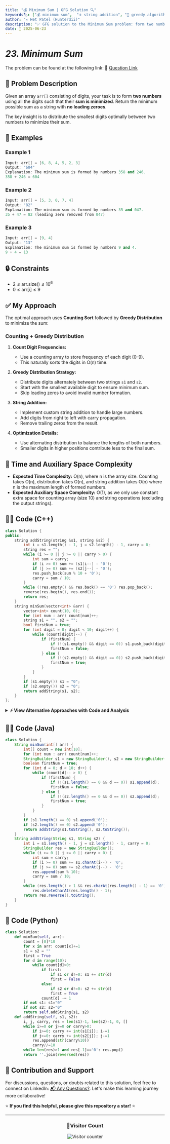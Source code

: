 ```yaml
---
title: "💰 Minimum Sum | GFG Solution 🔍"
keywords🏷️: ["💰 minimum sum",  "➕ string addition", "🧮 greedy algorithm","🔢 digit manipulation", "📈 counting sort", "📘 GFG", "🏁 competitive programming", "📚 DSA"]
author: "✍️ Het Patel (Hunterdii)"
description: "✅ GFG solution to the Minimum Sum problem: form two numbers using all digits to minimize their sum using greedy approach and counting sort. 🚀"
date: 📅 2025-06-23
---
```


# *23. Minimum Sum*

The problem can be found at the following link: 🔗 [Question Link](https://www.geeksforgeeks.org/problems/minimum-sum4058/1)

## **🧩 Problem Description**

Given an array `arr[]` consisting of digits, your task is to form **two numbers** using all the digits such that their **sum is minimized**. Return the minimum possible sum as a string with **no leading zeroes**.

The key insight is to distribute the smallest digits optimally between two numbers to minimize their sum.

## **📘 Examples**

### Example 1

```cpp
Input: arr[] = [6, 8, 4, 5, 2, 3]
Output: "604"
Explanation: The minimum sum is formed by numbers 358 and 246.
358 + 246 = 604
```

### Example 2

```cpp
Input: arr[] = [5, 3, 0, 7, 4]
Output: "82"
Explanation: The minimum sum is formed by numbers 35 and 047.
35 + 47 = 82 (leading zero removed from 047)
```

### Example 3

```cpp
Input: arr[] = [9, 4]
Output: "13"
Explanation: The minimum sum is formed by numbers 9 and 4.
9 + 4 = 13
```

## **🔒 Constraints**

* $2 \le \text{arr.size()} \le 10^6$
* $0 \le \text{arr}[i] \le 9$

## **✅ My Approach**

The optimal approach uses **Counting Sort** followed by **Greedy Distribution** to minimize the sum:

### **Counting + Greedy Distribution**

1. **Count Digit Frequencies:**
   * Use a counting array to store frequency of each digit (0-9).
   * This naturally sorts the digits in O(n) time.

2. **Greedy Distribution Strategy:**
   * Distribute digits alternately between two strings `s1` and `s2`.
   * Start with the smallest available digit to ensure minimum sum.
   * Skip leading zeros to avoid invalid number formation.

3. **String Addition:**
   * Implement custom string addition to handle large numbers.
   * Add digits from right to left with carry propagation.
   * Remove trailing zeros from the result.

4. **Optimization Details:**
   * Use alternating distribution to balance the lengths of both numbers.
   * Smaller digits in higher positions contribute less to the final sum.

## 📝 Time and Auxiliary Space Complexity

* **Expected Time Complexity:** O(n), where n is the array size. Counting takes O(n), distribution takes O(n), and string addition takes O(n) where n is the maximum length of formed numbers.
* **Expected Auxiliary Space Complexity:** O(1), as we only use constant extra space for counting array (size 10) and string operations (excluding the output strings).

## **🧑‍💻 Code (C++)**

```cpp
class Solution {
public:
    string addString(string &s1, string &s2) {
        int i = s1.length() - 1, j = s2.length() - 1, carry = 0;
        string res = "";
        while (i >= 0 || j >= 0 || carry > 0) {
            int sum = carry;
            if (i >= 0) sum += (s1[i--] - '0');
            if (j >= 0) sum += (s2[j--] - '0');
            res.push_back(sum % 10 + '0');
            carry = sum / 10;
        }
        while (!res.empty() && res.back() == '0') res.pop_back();
        reverse(res.begin(), res.end());
        return res;
    }
    string minSum(vector<int> &arr) {
        vector<int> count(10, 0);
        for (int num : arr) count[num]++;
        string s1 = "", s2 = "";
        bool firstNum = true;
        for (int digit = 0; digit < 10; digit++) {
            while (count[digit]--) {
                if (firstNum) {
                    if (!(s1.empty() && digit == 0)) s1.push_back(digit + '0');
                    firstNum = false;
                } else {
                    if (!(s2.empty() && digit == 0)) s2.push_back(digit + '0');
                    firstNum = true;
                }
            }
        }
        if (s1.empty()) s1 = "0";
        if (s2.empty()) s2 = "0";
        return addString(s1, s2);
    }
};
```

<details>
<summary><b>⚡ View Alternative Approaches with Code and Analysis</b></summary>

## 📊 **2️⃣ Optimized String Building**

### 💡 Algorithm Steps:

1. Use counting approach but build strings more efficiently.
2. Pre-calculate string lengths to avoid repeated allocations.
3. Use character arrays for faster string operations.

```cpp
class Solution {
public:
    string addString(string &a, string &b) {
        int i = a.size()-1, j = b.size()-1, c = 0;
        string r;
        r.reserve(max(a.size(), b.size()) + 1);
        while (i>=0||j>=0||c) {
            if (i>=0) c += a[i--]-'0';
            if (j>=0) c += b[j--]-'0';
            r.push_back(c%10+'0');
            c /= 10;
        }
        while (r.size()>1 && r.back()=='0') r.pop_back();
        reverse(r.begin(), r.end());
        return r;
    }
    string minSum(vector<int> &arr) {
        int count[10] = {0};
        for (int x : arr) count[x]++;
        string s1, s2;
        s1.reserve(arr.size()/2 + 1);
        s2.reserve(arr.size()/2 + 1);
        bool first = true;
        for (int d = 0; d < 10; d++) {
            while (count[d]--) {
                if (first) {
                    if (!s1.empty() || d) s1 += char('0'+d);
                    first = false;
                } else {
                    if (!s2.empty() || d) s2 += char('0'+d);
                    first = true;
                }
            }
        }
        if (s1.empty()) s1 = "0";
        if (s2.empty()) s2 = "0";
        return addString(s1, s2);
    }
};
```

### 📝 **Complexity Analysis:**

* **Time:** ⏱️ O(n)
* **Auxiliary Space:** 💾 O(1)

### ✅ **Why This Approach?**

* Pre-allocated strings reduce memory allocations.
* Faster character operations with direct array access.

## 📊 **3️⃣ Sort-Based Greedy Approach**

### 💡 Algorithm Steps:

1. Sort the input array in non-decreasing order.
2. Distribute digits alternately into two strings `s1` and `s2` (even indices → `s1`, odd indices → `s2`), skipping leading zeros.
3. Add the two resulting strings with the same `addString` routine.

```cpp
class Solution {
public:
    string addString(string &a, string &b) {
        int i = a.size()-1, j = b.size()-1, c = 0;
        string r;
        while (i>=0||j>=0||c) {
            if (i>=0) c += a[i--]-'0';
            if (j>=0) c += b[j--]-'0';
            r.push_back(c%10+'0');
            c /= 10;
        }
        while (r.size()>1 && r.back()=='0') r.pop_back();
        reverse(r.begin(), r.end());
        return r;
    }
    string minSum(vector<int> &arr) {
        sort(arr.begin(), arr.end());
        string s1, s2;
        for (int i = 0; i < arr.size(); i++) {
            char d = char(arr[i] + '0');
            if (i % 2 == 0) { if (!s1.empty() || d!='0') s1 += d; }
            else          { if (!s2.empty() || d!='0') s2 += d; }
        }
        if (s1.empty()) s1="0";
        if (s2.empty()) s2="0";
        return addString(s1, s2);
    }
};
```

### 📝 **Complexity Analysis:**

* **Time:** ⏱️ O(n log n)
* **Auxiliary Space:** 💾 O(n)

### ✅ **Why This Approach?**

* Very simple to implement with standard STL sort.
* Works well when n is moderate.

## 📊 **4️⃣ Priority Queue (Min-Heap) Approach**

### 💡 Algorithm Steps:

1. Push all digits into a min-heap (priority_queue with `greater<int>`).
2. Pop one by one, alternately appending to `s1` and `s2`, skipping leading zeros.
3. Sum with `addString`.

```cpp
class Solution {
public:
    string addString(string &a, string &b) {
        int i = a.size()-1, j = b.size()-1, c = 0;
        string r;
        while (i>=0||j>=0||c) {
            if (i>=0) c += a[i--]-'0';
            if (j>=0) c += b[j--]-'0';
            r.push_back(c%10+'0');
            c /= 10;
        }
        while (r.size()>1 && r.back()=='0') r.pop_back();
        reverse(r.begin(), r.end());
        return r;
    }
    string minSum(vector<int> &arr) {
        priority_queue<int, vector<int>, greater<int>> pq(arr.begin(), arr.end());
        string s1, s2;
        bool turn = true;
        while (!pq.empty()) {
            char d = char(pq.top()+'0');
            pq.pop();
            if (turn) {
                if (!s1.empty() || d!='0') s1 += d;
            } else {
                if (!s2.empty() || d!='0') s2 += d;
            }
            turn = !turn;
        }
        if (s1.empty()) s1="0";
        if (s2.empty()) s2="0";
        return addString(s1, s2);
    }
};
```

### 📝 **Complexity Analysis:**

* **Time:** ⏱️ O(n log n)
* **Auxiliary Space:** 💾 O(n)

### ✅ **Why This Approach?**

* Avoids explicit sort call; uses heap to stream smallest digits first.
* Useful if you want to interleave extraction with processing.

## 🆚 **🔍 Comparison of Approaches**

| 🚀 **Approach**                    | ⏱️ **Time Complexity** | 💾 **Space Complexity** | ✅ **Pros**                          | ⚠️ **Cons**                           |
| ---------------------------------- | ---------------------- | ----------------------- | ----------------------------------- | ------------------------------------- |
| 🔍 **Count-Array Greedy**          | 🟢 O(n)                | 🟢 O(1)                 | ⚡ Fastest, constant extra space     | 🧮 Requires digit frequency logic    |
| 🚀 **Optimized String Building**   | 🟢 O(n)                | 🟢 O(1)                 | ⚡ Memory-efficient, fast strings   | 🧮 More complex implementation       |
| 🔄 **Sort-Based Greedy**           | 🟡 O(n log n)          | 🔸 O(n)                 | 🔧 Very simple, uses STL sort      | ⏱️ Sorting overhead                  |
| 📊 **Priority Queue**              | 🟡 O(n log n)          | 🔸 O(n)                 | 🏎️ Stream processing capability     | 💾 Heap overhead                     |

### 🏆 **Best Choice Recommendation**

| 🎯 **Scenario**                           | 🎖️ **Recommended Approach**      | 🔥 **Performance Rating** |
| ---------------------------------------- | -------------------------------- | ------------------------- |
| ⚡ Maximum performance, large datasets    | 🥇 **Count-Array Greedy**        | ★★★★★                     |
| 💾 Memory-critical applications          | 🥈 **Optimized String Building** | ★★★★★                     |
| 🔧 Quick implementation, simplicity       | 🥉 **Sort-Based Greedy**         | ★★★★☆                     |
| 🏎️ Stream processing, partial data       | 🏅 **Priority Queue**            | ★★★☆☆                     |

</details>

## **🧑‍💻 Code (Java)**

```java
class Solution {
    String minSum(int[] arr) {
        int[] count = new int[10];
        for (int num : arr) count[num]++;
        StringBuilder s1 = new StringBuilder(), s2 = new StringBuilder();
        boolean firstNum = true;
        for (int d = 0; d < 10; d++) {
            while (count[d]-- > 0) {
                if (firstNum) {
                    if (!(s1.length() == 0 && d == 0)) s1.append(d);
                    firstNum = false;
                } else {
                    if (!(s2.length() == 0 && d == 0)) s2.append(d);
                    firstNum = true;
                }
            }
        }
        if (s1.length() == 0) s1.append('0');
        if (s2.length() == 0) s2.append('0');
        return addString(s1.toString(), s2.toString());
    }
    String addString(String s1, String s2) {
        int i = s1.length() - 1, j = s2.length() - 1, carry = 0;
        StringBuilder res = new StringBuilder();
        while (i >= 0 || j >= 0 || carry > 0) {
            int sum = carry;
            if (i >= 0) sum += s1.charAt(i--) - '0';
            if (j >= 0) sum += s2.charAt(j--) - '0';
            res.append(sum % 10);
            carry = sum / 10;
        }
        while (res.length() > 1 && res.charAt(res.length() - 1) == '0')
            res.deleteCharAt(res.length() - 1);
        return res.reverse().toString();
    }
}
```

## **🐍 Code (Python)**

```python
class Solution:
    def minSum(self, arr):
        count = [0]*10
        for x in arr: count[x]+=1
        s1 = s2 = ""
        first = True
        for d in range(10):
            while count[d]>0:
                if first:
                    if s1 or d!=0: s1 += str(d)
                    first = False
                else:
                    if s2 or d!=0: s2 += str(d)
                    first = True
                count[d] -= 1
        if not s1: s1="0"
        if not s2: s2="0"
        return self.addString(s1, s2)
    def addString(self, s1, s2):
        i, j, carry, res = len(s1)-1, len(s2)-1, 0, []
        while i>=0 or j>=0 or carry>0:
            if i>=0: carry += int(s1[i]); i-=1
            if j>=0: carry += int(s2[j]); j-=1
            res.append(str(carry%10))
            carry//=10
        while len(res)>1 and res[-1]=='0': res.pop()
        return ''.join(reversed(res))
```

## 🧠 Contribution and Support

For discussions, questions, or doubts related to this solution, feel free to connect on LinkedIn: [📬 Any Questions?](https://www.linkedin.com/in/patel-hetkumar-sandipbhai-8b110525a/). Let's make this learning journey more collaborative!

⭐ **If you find this helpful, please give this repository a star!** ⭐

---

<div align="center">
  <h3><b>📍Visitor Count</b></h3>
</div>

<p align="center">
  <img src="https://profile-counter.glitch.me/Hunterdii/count.svg" alt="Visitor counter" />
</p>
